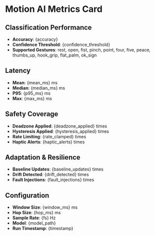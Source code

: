 # Motion AI Metrics Card

## Classification Performance

- **Accuracy**: {accuracy}
- **Confidence Threshold**: {confidence_threshold}
- **Supported Gestures**: rest, open, fist, pinch, point, four, five, peace, thumbs_up, hook_grip, flat_palm, ok_sign

## Latency

- **Mean**: {mean_ms} ms
- **Median**: {median_ms} ms
- **P95**: {p95_ms} ms
- **Max**: {max_ms} ms

## Safety Coverage

- **Deadzone Applied**: {deadzone_applied} times
- **Hysteresis Applied**: {hysteresis_applied} times
- **Rate Limiting**: {rate_clamped} times
- **Haptic Alerts**: {haptic_alerts} times

## Adaptation & Resilience

- **Baseline Updates**: {baseline_updates} times
- **Drift Detected**: {drift_detected} times
- **Fault Injections**: {fault_injections} times

## Configuration

- **Window Size**: {window_ms} ms
- **Hop Size**: {hop_ms} ms
- **Sample Rate**: {fs} Hz
- **Model**: {model_path}
- **Run Timestamp**: {timestamp}